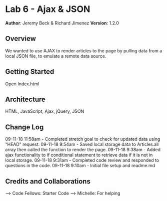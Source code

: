 # Lab 6 - Ajax & JSON

**Author**: Jeremy Beck & Richard Jimenez
**Version**: 1.2.0

## Overview
<!-- Provide a high level overview of what this application is and why you are building it, beyond the fact that it's an assignment for a Code Fellows 301 class. (i.e. What's your problem domain?) -->
We wanted to use AJAX to render articles to the page by pulling data from a local JSON file, to emulate a remote data source.

## Getting Started
<!-- What are the steps that a user must take in order to build this app on their own machine and get it running? -->
Open Index.html

## Architecture
HTML, JavaScript, Ajax, jQuery, JSON

## Change Log
09-11-18 11:58am - Completed stretch goal to check for updated data using "HEAD" request.
09-11-18 9:54am - Saved local storage data to Articles.all array then called the function to render the page. 
09-11-18 9:38am - Added ajax functionality to if conditional statement to retrieve data if it is not in local storage.
09-11-18 9:31am - Completed code review and responded to questions in the code. 
09-11-18 9:10am - Initial file setup and readme.md

## Credits and Collaborations
<!-- Give credit (and a link) to other people or resources that helped you build this application. -->
--> Code Fellows: Starter Code
--> Michelle: For helping
